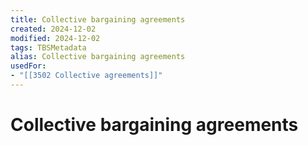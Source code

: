 ```yaml
---
title: Collective bargaining agreements
created: 2024-12-02
modified: 2024-12-02
tags: TBSMetadata
alias: Collective bargaining agreements
usedFor:
- "[[3502 Collective agreements]]"
---
```

# Collective bargaining agreements
